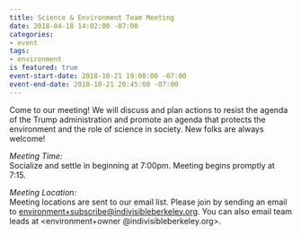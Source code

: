 ```yaml
---
title: Science & Environment Team Meeting
date: 2018-04-18 14:02:00 -07:00
categories:
- event
tags:
- environment
is featured: true
event-start-date: 2018-10-21 19:00:00 -07:00
event-end-date: 2018-10-21 20:45:00 -07:00
---
```


Come to our meeting! We will discuss and plan actions to resist the agenda of the Trump administration and promote an agenda that protects the environment and the role of science in society. New folks are always welcome!

*Meeting Time:*  
Socialize and settle in beginning at 7:00pm.  Meeting begins promptly at 7:15.

*Meeting Location:*  
Meeting locations are sent to our email list. Please join by sending an email to <environment+subscribe@indivisibleberkeley.org>. You can also email team leads at <environment+owner 
@indivisibleberkeley.org>.